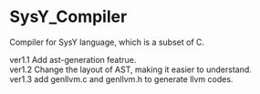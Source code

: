 # SysY_Compiler
Compiler for SysY language, which is a subset of C.

ver1.1 Add ast-generation featrue.  
ver1.2 Change the layout of AST, making it easier to understand.  
ver1.3 add genllvm.c and genllvm.h to generate llvm codes.  

